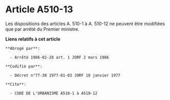 # Article A510-13

Les dispositions des articles A. 510-1 à A. 510-12 ne peuvent être modifiées que par arrêté du Premier ministre.

**Liens relatifs à cet article**

	**Abrogé par**:

	  - Arrêté 1986-02-28 art. 1 JORF 2 mars 1986

	**Codifié par**:

	  - Décret n°77-38 1977-01-03 JORF 18 janvier 1977

	**Cite**:

	  - CODE DE L'URBANISME A510-1 à A510-12
